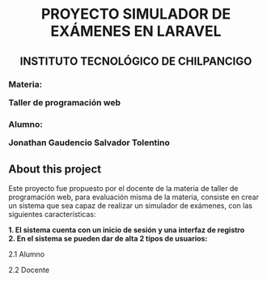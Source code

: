 <h1 align="center">PROYECTO SIMULADOR DE EXÁMENES EN LARAVEL</h1>

<h2 align="center">INSTITUTO TECNOLÓGICO DE CHILPANCIGO</h2>

<h3>Materia: <p> Taller de programación web</p> </h3>
<h3>Alumno: <p> Jonathan Gaudencio Salvador Tolentino </p></h3>

## About this project

Este proyecto fue propuesto por el docente de la materia de taller de programación web, para evaluación misma de la materia, consiste en crear un sistema que sea capaz de realizar un simulador de exámenes, con las siguientes características:

<b>1. El sistema cuenta con un inicio de sesión y una interfaz de registro</b>
<br>
<b>2. En el sistema se pueden dar de alta 2 tipos de usuarios:</b>
<p>2.1 Alumno </p>
<p>2.2 Docente</p>

